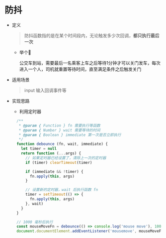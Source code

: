 # 防抖

- 定义

  > 防抖函数指的是在某个时间段内，无论触发多少次回调，**都只执行最后一次**

  - 举个🌰

    公交车到站，需要最后一名乘客上车之后等待1分钟才可以关门发车，每次进入一个人，司机就重置等待时间，直至满足条件之后触发关门

- 适用场景

  > input 输入回调事件等

- 实现思路

  - 利用定时器
  ```js
    /**
     * @param { Function } fn 需要执行等函数
     * @param { Number } wait 需要等待的时间
     * @param { Boolean } immediate 第一次是否立即执行
     */
    function debounce (fn, wait, immediate) {
      let timer = null
      return function (...args) {
        // 如果定时器已经设置了，清除上一次的定时器
        if (timer) clearTimeout(timer)

        if (immediate && !timer) {
          fn.apply(this, args)
        }

        // 设置新的定时器，wait 后执行函数 fn
        timer = setTimeout(() => {
          fn.apply(this, args)
        }, wait)
      }
    }

    // 1000 毫秒后执行
    const mouseMoveFn = debounce(() => console.log('mouse move'), 1000)
    document.documentElement.addEventListener('mousemove', mouseMoveFn)


  ```